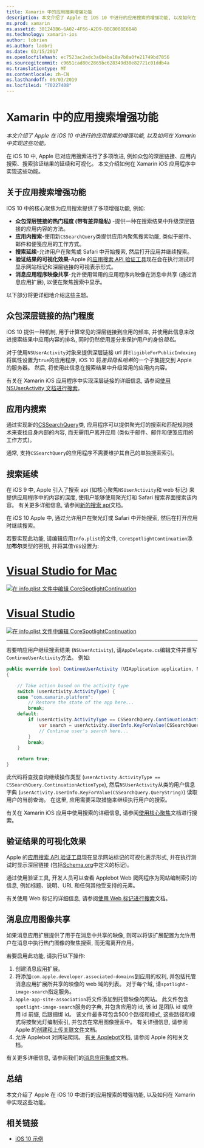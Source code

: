 ```yaml
---
title: Xamarin 中的应用搜索增强功能
description: 本文介绍了 Apple 在 iOS 10 中进行的应用搜索的增强功能, 以及如何在 Xamarin 中实现这些功能。
ms.prod: xamarin
ms.assetid: 30124DB6-6A02-4F66-A2D9-BBC8008E6B48
ms.technology: xamarin-ios
author: lobrien
ms.author: laobri
ms.date: 03/15/2017
ms.openlocfilehash: ec7523ac2adc3a6b4ba18a7b8a0fe21749bd7856
ms.sourcegitcommit: c9651cad80c2865bc628349d30e82721c01ddb4a
ms.translationtype: MT
ms.contentlocale: zh-CN
ms.lasthandoff: 09/03/2019
ms.locfileid: "70227408"
---
```

# <a name="app-search-enhancements-in-xamarinios"></a>Xamarin 中的应用搜索增强功能

_本文介绍了 Apple 在 iOS 10 中进行的应用搜索的增强功能, 以及如何在 Xamarin 中实现这些功能。_

在 iOS 10 中, Apple 已对应用搜索进行了多项改进, 例如众包的深层链接、应用内搜索、搜索验证结果的延续和可视化。 本文介绍如何在 Xamarin iOS 应用程序中实现这些功能。

## <a name="about-app-search-enhancements"></a>关于应用搜索增强功能

IOS 10 中的核心聚焦为应用搜索提供了多项增强功能, 例如:

- **众包深层链接的热门程度 (带有差异隐私)** -提供一种在搜索结果中升级深层链接的应用内容的方法。
- **应用内搜索**-使用新`CSSearchQuery`类提供应用内聚焦搜索功能, 类似于邮件、邮件和便笺应用的工作方式。
- **搜索延续**-允许用户在聚焦或 Safari 中开始搜索, 然后打开应用并继续搜索。
- **验证结果的可视化效果**-Apple 的[应用搜索 API 验证工具](https://search.developer.apple.com/appsearch-validation-tool)现在会在执行测试时显示网站标记和深层链接的可视表示形式。
- **消息应用程序映像共享**-允许使用常用的应用程序内映像在消息中共享 (通过消息应用扩展), 以便在聚焦搜索中显示。

以下部分将更详细地介绍这些主题。

## <a name="crowdsourced-deep-link-popularity"></a>众包深层链接的热门程度

iOS 10 提供一种机制, 用于计算常见的深层链接到应用的频率, 并使用此信息来改进搜索结果中应用内容的排名, 同时仍然使用差分来保护用户的身份*隐私*。

对于使用`NSUserActivity`对象来提供深层链接 url 并`EligibleForPublicIndexing`将属性设置为`true`的应用程序, iOS 10 将*差异隐私哈希*的一个子集提交到 Apple 的服务器。 然后, 将使用此信息在搜索结果中升级常用的应用内内容。

有关在 Xamarin iOS 应用程序中实现深层链接的详细信息, 请参阅[使用 NSUserActivity 文档进行搜索](~/ios/platform/search/nsuseractivity.md)。

## <a name="in-app-searching"></a>应用内搜索

通过实现新的[CSSearchQuery](https://developer.apple.com/reference/corespotlight/cssearchquery)类, 应用程序可以提供聚光灯的搜索和匹配规则技术来查找自身内部的内容, 而无需用户离开应用 (类似于邮件、邮件和便笺应用的工作方式)。

通常, 支持`CSSearchQuery`的应用程序不需要维护其自己的单独搜索索引。

## <a name="search-continuation"></a>搜索延续

在 iOS 9 中, Apple 引入了搜索 api (如核心聚焦`NSUserActivity`和 web 标记) 来提供应用程序中的内容的深度, 使用户能够使用聚光灯和 Safari 搜索界面搜索该内容。 有关更多详细信息, 请参阅[新的搜索 api](~/ios/platform/search/index.md)文档。

在 iOS 10 Apple 中, 通过允许用户在聚光灯或 Safari 中开始搜索, 然后在打开应用时继续搜索。

若要实现此功能, 请编辑应用`Info.plist`的文件, `CoreSpotlightContinuation`添加**布尔**类型的密钥, 并将其值`YES`设置为:

# <a name="visual-studio-for-mactabmacos"></a>[Visual Studio for Mac](#tab/macos)

[![](app-search-enhancements-images/search01.png "在 info.plist 文件中编辑 CoreSpotlightContinuation")](app-search-enhancements-images/search01.png#lightbox)

# <a name="visual-studiotabwindows"></a>[Visual Studio](#tab/windows)

[![](app-search-enhancements-images/searchw01.png "在 info.plist 文件中编辑 CoreSpotlightContinuation")](app-search-enhancements-images/search01.png#lightbox)

-----

若要响应用户继续搜索结果 (`NSUserActivity`), 请`AppDelegate.cs`编辑文件并重写`ContinueUserActivity`方法。 例如:

```csharp
public override bool ContinueUserActivity (UIApplication application, NSUserActivity userActivity, UIApplicationRestorationHandler completionHandler)
{

    // Take action based on the activity type
    switch (userActivity.ActivityType) {
    case "com.xamarin.platform":
        // Restore the state of the app here...
        break;
    default:
        if (userActivity.ActivityType == CSSearchQuery.ContinuationActionType) {
            var search = userActivity.UserInfo.KeyForValue(CSSearchQuery.QueryString);
            // Continue user's search here...
        }
        break;
    }

    return true;
}
```

此代码将查找查询继续操作类型 (`userActivity.ActivityType == CSSearchQuery.ContinuationActionType`), 然后`NSUserActivity`从类的用户信息字典 (`userActivity.UserInfo.KeyForValue(CSSearchQuery.QueryString)`) 读取用户的当前查询。 在这里, 应用需要采取措施来继续执行用户的搜索。

有关在 Xamarin iOS 应用中使用搜索的详细信息, 请参阅[使用核心聚焦](~/ios/platform/search/corespotlight.md)文档进行搜索。

## <a name="visualization-of-validation-results"></a>验证结果的可视化效果

Apple 的[应用搜索 API 验证工具](https://search.developer.apple.com/appsearch-validation-tool)现在显示网站标记的可视化表示形式, 并在执行测试时显示深层链接 (包括[Schema.org](http://schema.org/)中定义的标记)。

通过使用验证工具, 开发人员可以查看 Applebot Web 爬网程序为网站编制索引的信息, 例如标题、说明、URL 和任何其他受支持的元素。

有关使用 Web 标记的详细信息, 请参阅[使用 Web 标记进行搜索](~/ios/platform/search/web-markup.md)文档。

## <a name="message-app-image-sharing"></a>消息应用图像共享

如果消息应用扩展提供了用于在消息中共享的映像, 则可以将该扩展配置为允许用户在消息中执行热门图像的聚焦搜索, 而无需离开应用。

若要启用此功能, 请执行以下操作:

1. 创建消息应用扩展。
2. 将添加`com.apple.developer.associated-domains`到应用的权利, 并包括托管消息应用扩展所共享的映像的 web 域的列表。 对于每个域, 请`spotlight-image-search`指定服务。
3. `apple-app-site-association`将文件添加到托管映像的网站。 此文件包含`spotlight-image-search`服务的字典, 并包含应用的 id, 该 id 是团队 id 或应用 id 前缀, 后跟捆绑 id。 该文件最多可包含500个路径和模式, 这些路径和模式将按聚光灯编制索引, 并包含在常用图像搜索中。 有关详细信息, 请参阅 Apple 的[创建和上传关联文件](https://developer.apple.com/library/prerelease/content/documentation/General/Conceptual/AppSearch/UniversalLinks.html#//apple_ref/doc/uid/TP40016308-CH12-SW4)文档。
4. 允许 Applebot 对网站爬网。 [有关 Applebot](https://support.apple.com/HT204683)文档, 请参阅 Apple 的相关文档。

有关更多详细信息, 请参阅我们的[消息应用集成](~/ios/platform/message-app-integration/index.md)文档。

## <a name="summary"></a>总结

本文介绍了 Apple 在 iOS 10 中进行的应用搜索的增强功能, 以及如何在 Xamarin 中实现这些功能。



## <a name="related-links"></a>相关链接

- [iOS 10 示例](https://docs.microsoft.com/samples/browse/?products=xamarin&term=Xamarin.iOS+iOS10)
